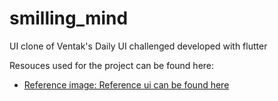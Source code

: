 # smilling_mind

UI clone of Ventak's Daily UI challenged developed with flutter

Resouces used for the project can be found here:

- [Reference image: Reference ui can be found here](https://www.figma.com/file/kbKhRnXeEzlzgHLpwGwU87/Daily-Mobile-UI-(Exploration)-(Community)?node-id=405%3A91)
